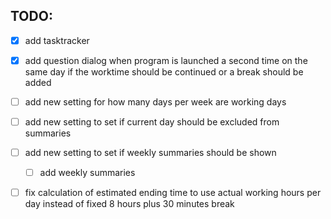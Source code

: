 <h2>TODO: </h2>

- [x] add tasktracker 
- [x] add question dialog when program is launched a second time on the same day if the worktime should be continued or a break should be added
- [ ] add new setting for how many days per week are working days
- [ ] add new setting to set if current day should be excluded from summaries
- [ ] add new setting to set if weekly summaries should be shown
  - [ ] add weekly summaries 
-[ ] fix calculation of estimated ending time to use actual working hours per day instead of fixed 8 hours plus 30 minutes break
                  